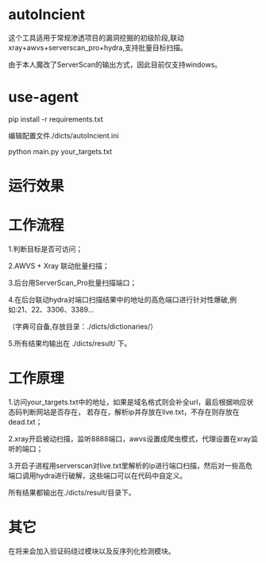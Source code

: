 # autoIncient
这个工具适用于常规渗透项目的漏洞挖掘的初级阶段,联动xray+awvs+serverscan_pro+hydra,支持批量目标扫描。

由于本人魔改了ServerScan的输出方式，因此目前仅支持windows。

# use-agent

pip install -r requirements.txt

编辑配置文件./dicts/autoIncient.ini

python main.py your_targets.txt

# 运行效果


# 工作流程
1.判断目标是否可访问；

2.AWVS + Xray 联动批量扫描；

3.后台用ServerScan_Pro批量扫描端口；

4.在后台联动hydra对端口扫描结果中的地址的高危端口进行针对性爆破,例如:21、22、3306、3389...

（字典可自备,存放目录：./dicts/dictionaries/）
  
5.所有结果均输出在 ./dicts/result/ 下。

# 工作原理

1.访问your_targets.txt中的地址，如果是域名格式则会补全url，最后根据响应状态码判断网站是否存在，
若存在，解析ip并存放在live.txt，不存在则存放在dead.txt；

2.xray开启被动扫描，监听8888端口，awvs设置成爬虫模式，代理设置在xray监听的端口；

3.开启子进程用serverscan对live.txt里解析的ip进行端口扫描，然后对一些高危端口调用hydra进行破解，这些端口可以在代码中自定义。

所有结果都输出在./dicts/result/目录下。

# 其它

在将来会加入验证码绕过模块以及反序列化检测模块。
